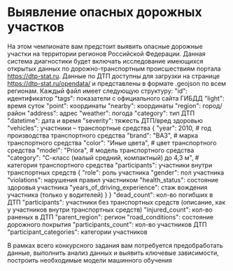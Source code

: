 # Выявление опасных дорожных участков
На этом чемпионате вам предстоит выявить опасные дорожные участки на территории регионов Российской Федерации. Данная система диагностики будет включать 
исследование имеющихся открытых данных по дорожно-транспортным происшествиям портала https://dtp-stat.ru. 
Данные по ДТП доступны для загрузки на странице https://dtp-stat.ru/opendata/ и представлены в формате .geojson по всем регионам. Каждый файл имеет следующую структуру:
  "id": идентификатор
  "tags": показатели с официального сайта ГИБДД
  "light": время суток
  "point": координаты
  "nearby": координаты
  "region": город/район
  "address": адрес
  "weather": погода
  "category": тип ДТП
  "datetime": дата и время
  "severity": тяжесть ДТП/вред здоровью
  "vehicles": участники – транспортные средства
    {
    "year": 2010, # год производства транспортного средства
    "brand": "ВАЗ", # марка транспортного средства
    "color": "Иные цвета", # цвет транспортного средства
    "model": "Priora", # модель транспортного средства
    "category": "С-класс (малый средний, компактный) до 4,3 м", # категория транспортного 
    средства
    "participants": участники внутри транспортных средств
      {
      "role":  роль участника
      "gender": пол участника
      "violations": нарушения правил участником
      "health_status": состояние здоровья участника
      "years_of_driving_experience": стаж вождения участника (только у водителей)
      }
    }
  "dead_count": кол-во погибших в ДТП
  "participants": участники без транспортных средств (описание, как у участников внутри транспортных средств)
  "injured_count": кол-во раненых в ДТП
  "parent_region": регион
  "road_conditions": состояние дорожного покрытия
  "participants_count": кол-во участников ДТП
  "participant_categories": категории участников

В рамках всего конкурсного задания вам потребуется предобработать данные, выполнить анализ данных и выявить ключевые зависимости, построить необходимые модели машинного обучения
